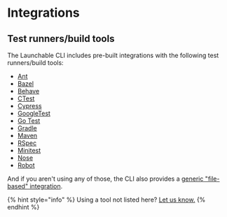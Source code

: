 # Integrations

## Test runners/build tools

The Launchable CLI includes pre-built integrations with the following test runners/build tools:

* [Ant](https://ant.apache.org/)
* [Bazel](https://bazel.build/)
* [Behave](https://pypi.org/project/behave/)
* [CTest](https://cmake.org/cmake/help/latest/manual/ctest.1.html#id13)
* [Cypress](https://www.cypress.io/)
* [GoogleTest](https://github.com/google/googletest)
* [Go Test](https://golang.org/pkg/testing/)
* [Gradle](https://gradle.org/)
* [Maven](https://maven.apache.org/)
* [RSpec](https://rspec.info/)
* [Minitest](https://github.com/seattlerb/minitest)
* [Nose](https://nose.readthedocs.io/en/latest/index.html)
* [Robot](https://robotframework.org/)

And if you aren't using any of those, the CLI also provides a [generic "file-based" integration](file.md).

{% hint style="info" %}
Using a tool not listed here? [Let us know.](mailto:support@launchableinc.com)
{% endhint %}


